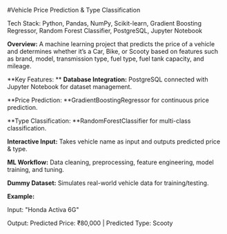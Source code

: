 #Vehicle Price Prediction & Type Classification

Tech Stack: Python, Pandas, NumPy, Scikit-learn, Gradient Boosting Regressor, Random Forest Classifier, PostgreSQL, Jupyter Notebook

**Overview:**
A machine learning project that predicts the price of a vehicle and determines whether it’s a Car, Bike, or Scooty based on features such as brand, model, transmission type, fuel type, fuel tank capacity, and mileage.

**Key Features:
**
**Database Integration:** PostgreSQL connected with Jupyter Notebook for dataset management.

**Price Prediction: **GradientBoostingRegressor for continuous price prediction.

**Type Classification: **RandomForestClassifier for multi-class classification.

**Interactive Input:** Takes vehicle name as input and outputs predicted price & type.

**ML Workflow:** Data cleaning, preprocessing, feature engineering, model training, and tuning.

**Dummy Dataset:** Simulates real-world vehicle data for training/testing.

**Example:**

Input: "Honda Activa 6G"

Output: Predicted Price: ₹80,000 | Predicted Type: Scooty
